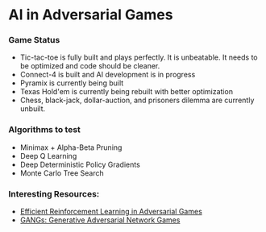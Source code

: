 # AI in Adversarial Games

### Game Status
* Tic-tac-toe is fully built and plays perfectly. It is unbeatable. It needs to be optimized and code should be cleaner.
* Connect-4 is built and AI development is in progress
* Pyramix is currently being built
* Texas Hold'em is currently being rebuilt with better optimization
* Chess, black-jack, dollar-auction, and prisoners dilemma are currently unbuilt.

### Algorithms to test
* Minimax + Alpha-Beta Pruning
* Deep Q Learning
* Deep Deterministic Policy Gradients
* Monte Carlo Tree Search

### Interesting Resources:
* [Efficient Reinforcement Learning in Adversarial Games](https://ieeexplore.ieee.org/stamp/stamp.jsp?tp=&arnumber=6495112)
* [GANGs: Generative Adversarial Network Games](https://arxiv.org/abs/1712.00679)

